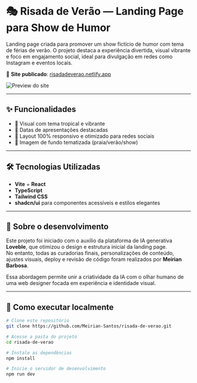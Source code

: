 # 🎭 Risada de Verão — Landing Page para Show de Humor

Landing page criada para promover um show fictício de humor com tema de férias de verão. O projeto destaca a experiência divertida, visual vibrante e foco em engajamento social, ideal para divulgação em redes como Instagram e eventos locais.

🔗 **Site publicado**: [risadadeverao.netlify.app](https://risadadeverao.netlify.app)

![Preview do site](https://risadadeverao.netlify.app/risada.jpg)

---

## ✨ Funcionalidades

- 🎉 Visual com tema tropical e vibrante  
- 📆 Datas de apresentações destacadas  
- 📱 Layout 100% responsivo e otimizado para redes sociais  
- 📸 Imagem de fundo tematizada (praia/verão/show)

---

## 🛠️ Tecnologias Utilizadas

- **Vite** + **React**  
- **TypeScript**  
- **Tailwind CSS**  
- **shadcn/ui** para componentes acessíveis e estilos elegantes

---

## 🤖 Sobre o desenvolvimento

Este projeto foi iniciado com o auxílio da plataforma de IA generativa **Loveble**, que otimizou o design e estrutura inicial da landing page.  
No entanto, todas as curadorias finais, personalizações de conteúdo, ajustes visuais, deploy e revisão de código foram realizados por **Meirian Barbosa**.

Essa abordagem permite unir a criatividade da IA com o olhar humano de uma web designer focada em experiência e identidade visual.

---

## 📂 Como executar localmente

```bash
# Clone este repositório
git clone https://github.com/Meirian-Santos/risada-de-verao.git

# Acesse a pasta do projeto
cd risada-de-verao

# Instale as dependências
npm install

# Inicie o servidor de desenvolvimento
npm run dev
